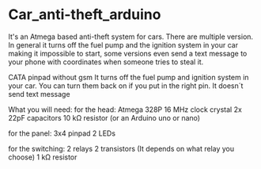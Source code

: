 # Car_anti-theft_arduino
It's an Atmega based anti-theft system for cars.
There are multiple version.
In general it turns off the fuel pump and the ignition system in your car making it impossible to start, some versions even send a text message to your phone with coordinates when someone tries to steal it.

CATA pinpad without gsm
It turns off the fuel pump and ignition system in your car. You can turn them back on if you put in the right pin.
It doesn´t send text message

What you will need:
for the head:
Atmega 328P
16 MHz clock crystal
2x 22pF capacitors
10 kΩ resistor
(or an Arduino uno or nano)

for the panel:
3x4 pinpad
2 LEDs

for the switching:
2 relays
2 transistors (It depends on what relay you choose)
1 kΩ resistor
